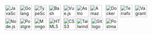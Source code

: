 <div>
    <img src="https://cdn.jsdelivr.net/gh/devicons/devicon@latest/icons/javascript/javascript-original.svg" alt="JavaScript logo" title="JavaScript" width="40" height="40"/>&nbsp;
    <img src="https://cdn.jsdelivr.net/gh/devicons/devicon@latest/icons/go/go-original.svg" alt="Golang logo" title="Golang" width="40" height="40"/>&nbsp; 
    <img src="https://cdn.jsdelivr.net/gh/devicons/devicon@latest/icons/typescript/typescript-original.svg" alt="TypeScript logo" title="TypeScript" width="40" height="40"/>&nbsp;
    <img src="https://cdn.jsdelivr.net/gh/devicons/devicon@latest/icons/bash/bash-original.svg" alt="Bash logo" title="Bash" width="40" height="40" />&nbsp;
    <img src="https://cdn.jsdelivr.net/gh/devicons/devicon@latest/icons/vuejs/vuejs-original.svg" alt="Vue.js logo" title="Vue.js" width="40" height="40"/>
    <img src="https://cdn.jsdelivr.net/gh/devicons/devicon@latest/icons/astro/astro-original.svg" alt="Astro logo" title="Astro" width="40" height="40"/>
    <img src="https://cdn.jsdelivr.net/gh/devicons/devicon@latest/icons/amazonwebservices/amazonwebservices-plain-wordmark.svg" alt="Amazon Web Services logo" title="Amazon Web Services" width="40" height="40"/>&nbsp;&nbsp;
    <img src="https://cdn.jsdelivr.net/gh/devicons/devicon@latest/icons/docker/docker-plain-wordmark.svg" alt="Docker logo" title="Docker" width="40" height="40" />&nbsp;    
    <img src="https://cdn.jsdelivr.net/gh/devicons/devicon@latest/icons/terraform/terraform-original.svg" alt="Terraform logo" title="Terraform" width="40" heigth="40"/>&nbsp;
    <img src="https://cdn.jsdelivr.net/gh/devicons/devicon@latest/icons/vagrant/vagrant-original.svg" alt="Vagrant logo" title="Vagrant" width="40" height="40"/>&nbsp; 
    <img src="https://cdn.jsdelivr.net/gh/devicons/devicon@latest/icons/nodejs/nodejs-plain-wordmark.svg" alt="Node.js logo" title="Node.js" width="40" height="40" />&nbsp;
    <img src="https://cdn.jsdelivr.net/gh/devicons/devicon@latest/icons/postgresql/postgresql-plain-wordmark.svg" alt="PostgreSQL logo" title="PostgreSQL" width="40" height="40"/>&nbsp;
    <img src="https://cdn.jsdelivr.net/gh/devicons/devicon@latest/icons/mongodb/mongodb-plain-wordmark.svg" alt="MongoDB logo" title="MongoDB" width="40" height="40"/>&nbsp;
    <img src="https://cdn.jsdelivr.net/gh/devicons/devicon@latest/icons/html5/html5-original.svg" alt="HTML5 logo" title="HTML5" width="40" height="40"/>&nbsp;
    <img src="https://cdn.jsdelivr.net/gh/devicons/devicon@latest/icons/css3/css3-original.svg" alt="CSS3 logo" title="CSS3" width="40" height="40"/>      
    <img src="https://cdn.jsdelivr.net/gh/devicons/devicon@latest/icons/tailwindcss/tailwindcss-original.svg" alt="Tailwind CSS logo" title="Tailwind CSS" width="40" height="40" />&nbsp;
    <img src="https://cdn.jsdelivr.net/gh/devicons/devicon@latest/icons/git/git-plain-wordmark.svg" alt="Git logo" title="Git" width="40" height="40"/>&nbsp;
    <img src="https://cdn.jsdelivr.net/gh/devicons/devicon@latest/icons/postman/postman-original.svg" alt="Postman logo" title="Postman" width="40" height="40"/>&nbsp;
</div>